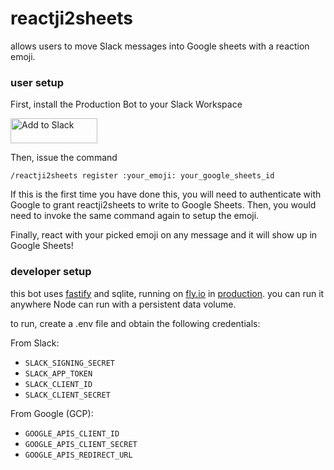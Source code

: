 # reactji2sheets

allows users to move Slack messages into Google sheets with a reaction emoji.

### user setup
First, install the Production Bot to your Slack Workspace

<a href="https://slack.com/oauth/v2/authorize?client_id=194150241269.4604262349524&scope=channels:history,chat:write,commands,groups:history,reactions:read,reactions:write,users:read&user_scope="><img alt="Add to Slack" height="40" width="139" src="https://platform.slack-edge.com/img/add_to_slack.png" srcSet="https://platform.slack-edge.com/img/add_to_slack.png 1x, https://platform.slack-edge.com/img/add_to_slack@2x.png 2x" /></a>

Then, issue the command

`/reactji2sheets register :your_emoji: your_google_sheets_id`

If this is the first time you have done this, you will need to authenticate with Google to grant reactji2sheets to write to Google Sheets. Then, you would need to invoke the same command again to setup the emoji.

Finally, react with your picked emoji on any message and it will show up in Google Sheets!

### developer setup
this bot uses [fastify](https://www.fastify.io/) and sqlite, running on [fly.io](https://fly.io/) in [production](https://reactji2sheets.fly.dev/). you can run it anywhere Node can run with a persistent data volume.

to run, create a .env file and obtain the following credentials:

From Slack:
- `SLACK_SIGNING_SECRET`
- `SLACK_APP_TOKEN`
- `SLACK_CLIENT_ID`
- `SLACK_CLIENT_SECRET`

From Google (GCP):
- `GOOGLE_APIS_CLIENT_ID`
- `GOOGLE_APIS_CLIENT_SECRET`
- `GOOGLE_APIS_REDIRECT_URL`
